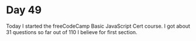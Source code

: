 # Day 49

Today I started the freeCodeCamp Basic JavaScript Cert course. I got about 31 questions so far out of 110 I believe for first section.
